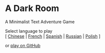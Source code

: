 A Dark Room
=========

A Minimalist Text Adventure Game

Select language to play  
[ 
[Chinese](http://adarkroom.doublespeakgames.com/?lang=cn) | 
[French](http://adarkroom.doublespeakgames.com/?lang=fr) | 
[Spanish](http://adarkroom.doublespeakgames.com/?lang=es) |
[Russian](http://adarkroom.doublespeakgames.com/?lang=ru) |
[Polish](http://adarkroom.doublespeakgames.com/?lang=pl) 
]

or [play on GitHub](http://continuities.github.io/adarkroom)
